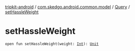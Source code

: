 [tripkit-android](../../index.md) / [com.skedgo.android.common.model](../index.md) / [Query](index.md) / [setHassleWeight](./set-hassle-weight.md)

# setHassleWeight

`open fun setHassleWeight(weight: `[`Int`](https://kotlinlang.org/api/latest/jvm/stdlib/kotlin/-int/index.html)`): `[`Unit`](https://kotlinlang.org/api/latest/jvm/stdlib/kotlin/-unit/index.html)